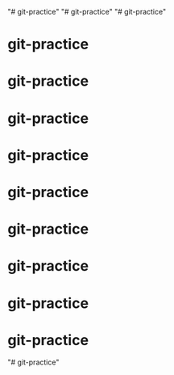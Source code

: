 "# git-practice" 
"# git-practice" 
"# git-practice" 
# git-practice
# git-practice
# git-practice
# git-practice
# git-practice
# git-practice
# git-practice
# git-practice
# git-practice
"# git-practice" 
